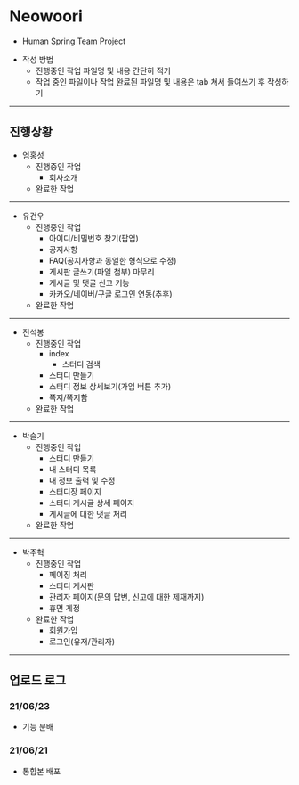 # Neowoori
  * Human Spring Team Project
  - 작성 방법
    + 진행중인 작업 파일명 및 내용 간단히 적기
    + 작업 중인 파일이나 작업 완료된 파일명 및 내용은 tab 쳐서 들여쓰기 후 작성하기
---

## 진행상황
* 엄홍성
  - 진행중인 작업
    - 회사소개
  + 완료한 작업


---
* 유건우
  - 진행중인 작업
    - 아이디/비밀번호 찾기(팝업)
    - 공지사항
    - FAQ(공지사항과 동일한 형식으로 수정)
    - 게시판 글쓰기(파일 첨부) 마무리
    - 게시글 및 댓글 신고 기능
    - 카카오/네이버/구글 로그인 연동(추후)
  + 완료한 작업


---
* 전석봉
  - 진행중인 작업
    - index
	   - 스터디 검색
    - 스터디 만들기
    - 스터디 정보 상세보기(가입 버튼 추가)
    - 쪽지/쪽지함
  + 완료한 작업


---
* 박슬기
  - 진행중인 작업
    - 스터디 만들기
    - 내 스터디 목록
    - 내 정보 출력 및 수정
    - 스터디장 페이지
    - 스터디 게시글 상세 페이지
    - 게시글에 대한 댓글 처리
  + 완료한 작업


---
* 박주혁
  - 진행중인 작업
    - 페이징 처리
    - 스터디 게시판
    - 관리자 페이지(문의 답변, 신고에 대한 제재까지)
    - 휴면 계정
  + 완료한 작업
    - 회원가입
    - 로그인(유저/관리자)

---
## 업로드 로그
### 21/06/23
+ 기능 분배

### 21/06/21
+ 통합본 배포

